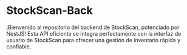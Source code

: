 # StockScan-Back
¡Bienvenido al repositorio del backend de StockScan, potenciado por NestJS! Esta API eficiente se integra perfectamente con la interfaz de usuario de StockScan para ofrecer una gestión de inventario rápida y confiable.
